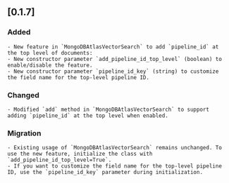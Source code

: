 ## [0.1.7]

### Added

    - New feature in `MongoDBAtlasVectorSearch` to add `pipeline_id` at the top level of documents:
    - New constructor parameter `add_pipeline_id_top_level` (boolean) to enable/disable the feature.
    - New constructor parameter `pipeline_id_key` (string) to customize the field name for the top-level pipeline ID.

### Changed

    - Modified `add` method in `MongoDBAtlasVectorSearch` to support adding `pipeline_id` at the top level when enabled.

### Migration

    - Existing usage of `MongoDBAtlasVectorSearch` remains unchanged. To use the new feature, initialize the class with `add_pipeline_id_top_level=True`.
    - If you want to customize the field name for the top-level pipeline ID, use the `pipeline_id_key` parameter during initialization.
